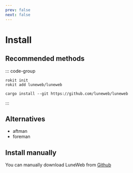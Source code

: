 ```yaml
---
prev: false
next: false
---
```


# Install

## Recommended methods

::: code-group

```shell [rokit]
rokit init
rokit add luneweb/luneweb
```

```shell [cargo-install]
cargo install --git https://github.com/luneweb/luneweb
```

:::

## Alternatives

- aftman
- foreman

## Install manually

You can manually download LuneWeb from
[Github](https://github.com/luneweb/luneweb/releases/latest)
